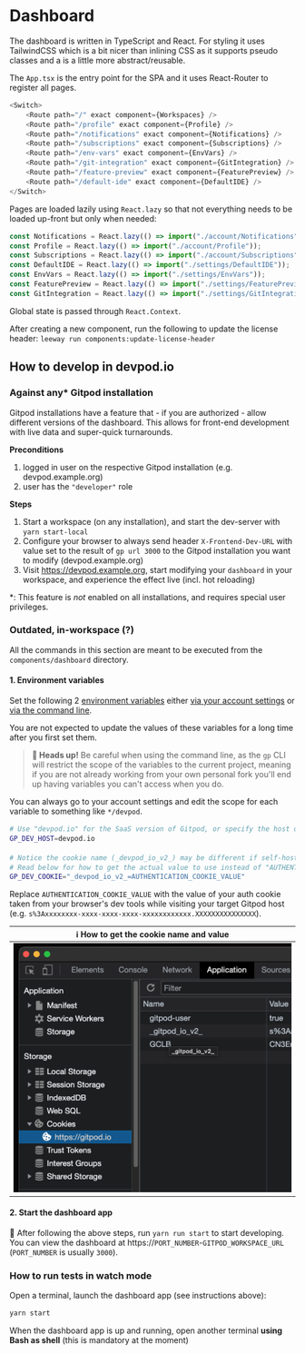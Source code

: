 # Dashboard

The dashboard is written in TypeScript and React. For styling it uses TailwindCSS which is a bit nicer than inlining CSS as it supports pseudo classes and a is a little more abstract/reusable.

The `App.tsx` is the entry point for the SPA and it uses React-Router to register all pages.

```ts
<Switch>
    <Route path="/" exact component={Workspaces} />
    <Route path="/profile" exact component={Profile} />
    <Route path="/notifications" exact component={Notifications} />
    <Route path="/subscriptions" exact component={Subscriptions} />
    <Route path="/env-vars" exact component={EnvVars} />
    <Route path="/git-integration" exact component={GitIntegration} />
    <Route path="/feature-preview" exact component={FeaturePreview} />
    <Route path="/default-ide" exact component={DefaultIDE} />
</Switch>
```

Pages are loaded lazily using `React.lazy` so that not everything needs to be loaded up-front but only when needed:

```ts
const Notifications = React.lazy(() => import("./account/Notifications"));
const Profile = React.lazy(() => import("./account/Profile"));
const Subscriptions = React.lazy(() => import("./account/Subscriptions"));
const DefaultIDE = React.lazy(() => import("./settings/DefaultIDE"));
const EnvVars = React.lazy(() => import("./settings/EnvVars"));
const FeaturePreview = React.lazy(() => import("./settings/FeaturePreview"));
const GitIntegration = React.lazy(() => import("./settings/GitIntegration"));
```

Global state is passed through `React.Context`.

After creating a new component, run the following to update the license header:
`leeway run components:update-license-header`

## How to develop in devpod.io

### Against any* Gitpod installation

Gitpod installations have a feature that - if you are authorized - allow different versions of the dashboard. This allows for front-end development with live data and super-quick turnarounds.

**Preconditions**
 1. logged in user on the respective Gitpod installation (e.g. devpod.example.org)
 1. user has the `"developer"` role

**Steps**
 1. Start a workspace (on any installation), and start the dev-server with `yarn start-local`
 1. Configure your browser to always send header `X-Frontend-Dev-URL` with value set to the result of `gp url 3000` to the Gitpod installation you want to modify (devpod.example.org)
 1. Visit https://devpod.example.org, start modifying your `dashboard` in your workspace, and experience the effect live (incl. hot reloading)

*: This feature is _not_ enabled on all installations, and requires special user privileges.

### Outdated, in-workspace (?)

All the commands in this section are meant to be executed from the `components/dashboard` directory.

#### 1. Environment variables

Set the following 2 [environment variables](https://www.devpod.io/docs/environment-variables) either [via your account settings](https://devpod.io/variables) or [via the command line](https://www.devpod.io/docs/environment-variables#using-the-command-line-gp-env).

You are not expected to update the values of these variables for a long time after you first set them.

> **🚨 Heads up!** Be careful when using the command line, as the `gp` CLI will restrict the scope of the variables to the current project, meaning if you are not already working from your own personal fork you'll end up having variables you can't access when you do.

You can always go to your account settings and edit the scope for each variable to something like `*/devpod`.

```bash
# Use "devpod.io" for the SaaS version of Gitpod, or specify the host of your self-hosted devpod
GP_DEV_HOST=devpod.io

# Notice the cookie name (_devpod_io_v2_) may be different if self-hosted.
# Read below for how to get the actual value to use instead of "AUTHENTICATION_COOKIE_VALUE"
GP_DEV_COOKIE="_devpod_io_v2_=AUTHENTICATION_COOKIE_VALUE"
```

Replace `AUTHENTICATION_COOKIE_VALUE` with the value of your auth cookie taken from your browser's dev tools while visiting your target Gitpod host (e.g. `s%3Axxxxxxxx-xxxx-xxxx-xxxx-xxxxxxxxxxxx.XXXXXXXXXXXXXXX`).

| ℹ️ How to get the cookie name and value                                    |
| -------------------------------------------------------------------------- |
| ![Where to get the auth cookie name and value from](how-to-get-cookie.png) |

#### 2. Start the dashboard app

🚀 After following the above steps, run `yarn run start` to start developing.
You can view the dashboard at https://`PORT_NUMBER`-`GITPOD_WORKSPACE_URL` (`PORT_NUMBER` is usually `3000`).

### How to run tests in watch mode

Open a terminal, launch the dashboard app (see instructions above):

```sh
yarn start
```

When the dashboard app is up and running, open another terminal **using Bash as shell** (this is mandatory at the moment)
